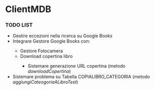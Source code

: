 ClientMDB
=========

<h3>TODO LIST</h3>
<ul>
<li>Gestire eccezioni nella ricerca su Google Books</li>
<li>Integrare Gestore Google Books con: </li>
    <ul>
        <li>Gestore Fotocamera</li>
        <li>Download copertina libro</li>
            <ul>
            <li>Sistemare generazione URL copertina (metodo <i>downloadCopertina</i>)</il>
            </ul>
    </ul>
<li>Sistemare problema su Tabella COPIALIBRO_CATEGORIA (metodo <i>aggiungiCateogoriaALibroTest</i>)</li>
</ul>
